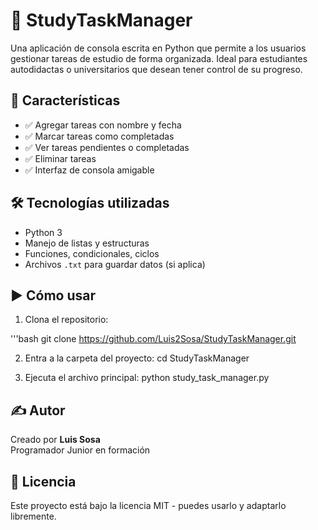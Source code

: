# 📘 StudyTaskManager

Una aplicación de consola escrita en Python que permite a los usuarios gestionar tareas de estudio de forma organizada. Ideal para estudiantes autodidactas o universitarios que desean tener control de su progreso.


## 🚀 Características

- ✅ Agregar tareas con nombre y fecha
- ✅ Marcar tareas como completadas
- ✅ Ver tareas pendientes o completadas
- ✅ Eliminar tareas
- ✅ Interfaz de consola amigable


## 🛠️ Tecnologías utilizadas

- Python 3
- Manejo de listas y estructuras
- Funciones, condicionales, ciclos
- Archivos `.txt` para guardar datos (si aplica)


## ▶️ Cómo usar

1. Clona el repositorio:

'''bash
    git clone https://github.com/Luis2Sosa/StudyTaskManager.git

2. Entra a la carpeta del proyecto:
cd StudyTaskManager

3. Ejecuta el archivo principal:
python study_task_manager.py



## ✍️ Autor

Creado por **Luis Sosa**  
Programador Junior en formación  


## 📄 Licencia

Este proyecto está bajo la licencia MIT - puedes usarlo y adaptarlo libremente.

